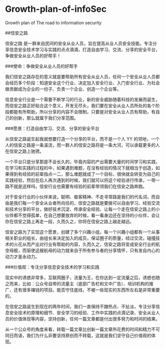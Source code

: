 # Growth-plan-of-infoSec
Growth plan of The road to information security


##信安之路

信安之路 是一群来自民间的安全从业人员，旨在提高从业人员安全技能。专注分享信息安全技术学习与实践的点点滴滴，打造自由学习、交流、分享的安全平台，争做安全从业人员的好帮手！

###使命：争做安全从业人员的好帮手

我们信安之路存在的意义就是要帮助所有安全从业人员，任何一个安全从业人员都会经历多个阶段：知道安全这个行业、决定加入安全行业、入门安全行业、为社会做贡献成为企业的一份子、负责一个企业、创造一个企业等。

信息安全行业是一个需要不断学习的行业，新的安全威胁随着科技的发展而诞生，而信安之路正好贴合这个意义，开发无尽头，我们要在安全从业人员所处的各个阶段都能有所帮助，所以分享的内容不会限制，只要是对安全从业人员有帮助，有自己的创新，那么就属于我们分享范围。

###愿景：打造自由学习、交流、分享的安全平台

从信安之路诞生起我就想要打造一个分享的平台，而不是一个人 YY 的领地，一个人的信安之路是一条溪流，而一群人的信安之路将是一条大河，可以承载更多的人在信安之路上驰骋。

一个平台只是分享那是不会长久的，毕竟内容的产出需要大量的时间学习和实践，在学习和实践的过程的中，如果遇到难题，在没有经验的情况下就相当于创造，如果得到有经验的前辈指点一二，那么难题就成了一个目标，很快就会转变为自己的实践经验，然后在后人再次遇到的时候，我们就可以将这个经验进行传承，一带一路不就是这样吗，信安行业也需要有经验的前辈带领我们在信安之路奔跑。

对于安全行业的小伙伴来说，聪明、极客精神、不走寻常路是我们的代名词，而自由是我们每一个安全从业者所向往的，信安之路就是要做可以自由学习、经验交流和技术分享的平台，做好技术沉淀、传承安全经验、让每一个走在信安之路上的小伙伴都不觉得孤单，在自己想要放弃的时候，看一看身边还在坚持的小伙伴，会让你在信安之路上再走一段，久而久之，你将在信安之路上越走越远。

信安之路为了实现这个愿景，创建了多个兴趣小组，每一个兴趣小组都有一个从事相关职业的组长，由组长来决定加入的成员，保证圈子的质量，经过交流，碰撞技术的火花从而产出对行业有帮助的内容，久而久之，信安之路将变成安全行业的航空母舰，而驱使这艘航母的动力就来自于所有参与者的分享情怀，只有发自内心的动力才是永动力。

###价值观：专注分享信息安全技术的学习和实践

现实中的诱惑非常多，互联网圈子，流量为王，在你达到一定流量之后，诱惑也随之而来，比如：公众号自带的流量主（底部广告栏和文中广告）、培训机构的推广、还有很多赚钱的项目。能否守住底线，不被一些现实的东西所左右是非常重要的。

在信安之路诞生到现在的两年时间，我们一直保持不蹭热点、不扯淡，专注分享信息安全技术的原理和细节、安全学习的经验、工作中实践的点滴记录、安全从业人员的价值体现等内容，坚持创新，任何一篇文章都是付出很多努力和时间的结果。

从一个公众号的角度来看，转载一篇文章比创新一篇文章所花费的时间和精力不可同日而语，我们为什么非要坚持原创而不转载，这就是我们坚守自己价值观的体现。

